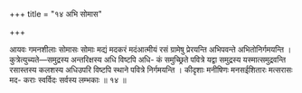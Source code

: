 +++
title = "१४ अभि सोमास"

+++

आयवः गमनशीलाः सोमासः सोमाः मद्यं मदकरं मदंआत्मीयं रसं ग्रामेषु प्रेरयन्ति अभिपवन्ते अभितोनिर्गमयन्ति । कुत्रेत्युच्यते—समुद्रस्य अन्तरिक्षस्य अधि विष्टपि अधि- कं समुच्छ्रिते पवित्रे यद्वा समुद्रस्य यस्मात्समुद्रवन्ति रसास्तस्य कलशस्य अधिउपरि विष्टपि स्थाने पवित्रे निर्गमयन्ति । कीदृशाः मनीषिणः मनसईशितारः मत्सरासः मद- कराः स्वर्विदः सर्वस्य लम्भकाः ॥ १४ ॥